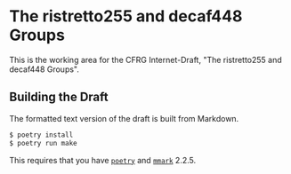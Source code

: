 # The ristretto255 and decaf448 Groups

This is the working area for the CFRG Internet-Draft,
"The ristretto255 and decaf448 Groups".

## Building the Draft

The formatted text version of the draft is built from Markdown.

```sh
$ poetry install
$ poetry run make
```

This requires that you have [`poetry`](https://python-poetry.org/) and
[`mmark`](https://github.com/mmarkdown/mmark) 2.2.5.
